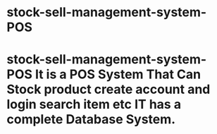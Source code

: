 # stock-sell-management-system-POS
# stock-sell-management-system-POS It is a POS System That Can Stock product create account and login search item etc  IT has a complete Database System.
